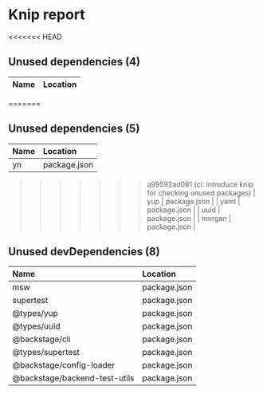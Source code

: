 # Knip report

<<<<<<< HEAD
## Unused dependencies (4)

| Name   | Location     |
|:-------|:-------------|
=======
## Unused dependencies (5)

| Name   | Location     |
|:-------|:-------------|
| yn     | package.json |
>>>>>>> a99592ad081 (ci: introduce knip for checking unused packages)
| yup    | package.json |
| yaml   | package.json |
| uuid   | package.json |
| morgan | package.json |

## Unused devDependencies (8)

| Name                          | Location     |
|:------------------------------|:-------------|
| msw                           | package.json |
| supertest                     | package.json |
| @types/yup                    | package.json |
| @types/uuid                   | package.json |
| @backstage/cli                | package.json |
| @types/supertest              | package.json |
| @backstage/config-loader      | package.json |
| @backstage/backend-test-utils | package.json |

